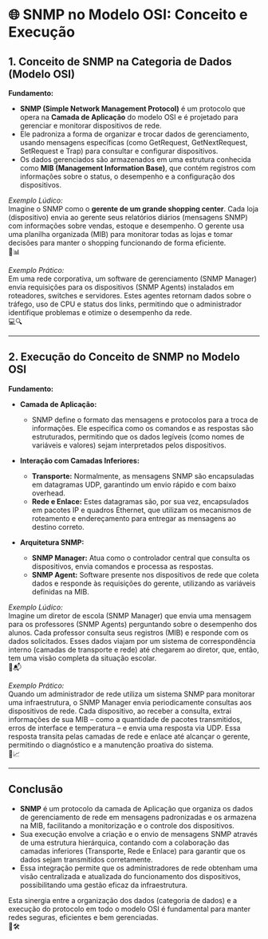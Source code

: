 # 🌐 SNMP no Modelo OSI: Conceito e Execução

## 1. Conceito de SNMP na Categoria de Dados (Modelo OSI)
**Fundamento:**  
- **SNMP (Simple Network Management Protocol)** é um protocolo que opera na **Camada de Aplicação** do modelo OSI e é projetado para gerenciar e monitorar dispositivos de rede.  
- Ele padroniza a forma de organizar e trocar dados de gerenciamento, usando mensagens específicas (como GetRequest, GetNextRequest, SetRequest e Trap) para consultar e configurar dispositivos.  
- Os dados gerenciados são armazenados em uma estrutura conhecida como **MIB (Management Information Base)**, que contém registros com informações sobre o status, o desempenho e a configuração dos dispositivos.

*Exemplo Lúdico:*  
Imagine o SNMP como o **gerente de um grande shopping center**. Cada loja (dispositivo) envia ao gerente seus relatórios diários (mensagens SNMP) com informações sobre vendas, estoque e desempenho. O gerente usa uma planilha organizada (MIB) para monitorar todas as lojas e tomar decisões para manter o shopping funcionando de forma eficiente.  
🏢📊

*Exemplo Prático:*  
Em uma rede corporativa, um software de gerenciamento (SNMP Manager) envia requisições para os dispositivos (SNMP Agents) instalados em roteadores, switches e servidores. Estes agentes retornam dados sobre o tráfego, uso de CPU e status dos links, permitindo que o administrador identifique problemas e otimize o desempenho da rede.  
💻🔍

---

## 2. Execução do Conceito de SNMP no Modelo OSI
**Fundamento:**  
- **Camada de Aplicação:**  
  - SNMP define o formato das mensagens e protocolos para a troca de informações. Ele especifica como os comandos e as respostas são estruturados, permitindo que os dados legíveis (como nomes de variáveis e valores) sejam interpretados pelos dispositivos.
  
- **Interação com Camadas Inferiores:**  
  - **Transporte:** Normalmente, as mensagens SNMP são encapsuladas em datagramas UDP, garantindo um envio rápido e com baixo overhead.  
  - **Rede e Enlace:** Estes datagramas são, por sua vez, encapsulados em pacotes IP e quadros Ethernet, que utilizam os mecanismos de roteamento e endereçamento para entregar as mensagens ao destino correto.
  
- **Arquitetura SNMP:**  
  - **SNMP Manager:** Atua como o controlador central que consulta os dispositivos, envia comandos e processa as respostas.  
  - **SNMP Agent:** Software presente nos dispositivos de rede que coleta dados e responde às requisições do gerente, utilizando as variáveis definidas na MIB.

*Exemplo Lúdico:*  
Imagine um diretor de escola (SNMP Manager) que envia uma mensagem para os professores (SNMP Agents) perguntando sobre o desempenho dos alunos. Cada professor consulta seus registros (MIB) e responde com os dados solicitados. Esses dados viajam por um sistema de correspondência interno (camadas de transporte e rede) até chegarem ao diretor, que, então, tem uma visão completa da situação escolar.  
🎒📬

*Exemplo Prático:*  
Quando um administrador de rede utiliza um sistema SNMP para monitorar uma infraestrutura, o SNMP Manager envia periodicamente consultas aos dispositivos de rede. Cada dispositivo, ao receber a consulta, extrai informações de sua MIB – como a quantidade de pacotes transmitidos, erros de interface e temperatura – e envia uma resposta via UDP. Essa resposta transita pelas camadas de rede e enlace até alcançar o gerente, permitindo o diagnóstico e a manutenção proativa do sistema.  
🚦📈

---

## Conclusão
- **SNMP** é um protocolo da camada de Aplicação que organiza os dados de gerenciamento de rede em mensagens padronizadas e os armazena na MIB, facilitando a monitorização e o controle dos dispositivos.  
- Sua execução envolve a criação e o envio de mensagens SNMP através de uma estrutura hierárquica, contando com a colaboração das camadas inferiores (Transporte, Rede e Enlace) para garantir que os dados sejam transmitidos corretamente.  
- Essa integração permite que os administradores de rede obtenham uma visão centralizada e atualizada do funcionamento dos dispositivos, possibilitando uma gestão eficaz da infraestrutura.

Esta sinergia entre a organização dos dados (categoria de dados) e a execução do protocolo em todo o modelo OSI é fundamental para manter redes seguras, eficientes e bem gerenciadas.  
🌟🛠️